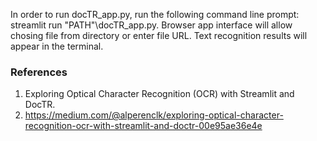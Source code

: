 In order to run docTR_app.py, run the following command line prompt:
streamlit run "PATH"\docTR_app.py. Browser app interface will allow chosing file from directory or enter file URL. 
Text recognition results will appear in the terminal.



### References
1. Exploring Optical Character Recognition (OCR) with Streamlit and DocTR.
2. https://medium.com/@alperenclk/exploring-optical-character-recognition-ocr-with-streamlit-and-doctr-00e95ae36e4e
